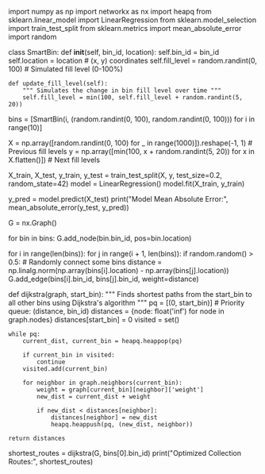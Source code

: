import numpy as np
import networkx as nx
import heapq
from sklearn.linear_model import LinearRegression
from sklearn.model_selection import train_test_split
from sklearn.metrics import mean_absolute_error
import random


class SmartBin:
    def __init__(self, bin_id, location):
        self.bin_id = bin_id
        self.location = location  # (x, y) coordinates
        self.fill_level = random.randint(0, 100)  # Simulated fill level (0-100%)

    def update_fill_level(self):
        """ Simulates the change in bin fill level over time """
        self.fill_level = min(100, self.fill_level + random.randint(5, 20))


bins = [SmartBin(i, (random.randint(0, 100), random.randint(0, 100))) for i in range(10)]


X = np.array([random.randint(0, 100) for _ in range(1000)]).reshape(-1, 1)  # Previous fill levels
y = np.array([min(100, x + random.randint(5, 20)) for x in X.flatten()])  # Next fill levels

X_train, X_test, y_train, y_test = train_test_split(X, y, test_size=0.2, random_state=42)
model = LinearRegression()
model.fit(X_train, y_train)


y_pred = model.predict(X_test)
print("Model Mean Absolute Error:", mean_absolute_error(y_test, y_pred))


G = nx.Graph()


for bin in bins:
    G.add_node(bin.bin_id, pos=bin.location)


for i in range(len(bins)):
    for j in range(i + 1, len(bins)):
        if random.random() > 0.5:  # Randomly connect some bins
            distance = np.linalg.norm(np.array(bins[i].location) - np.array(bins[j].location))
            G.add_edge(bins[i].bin_id, bins[j].bin_id, weight=distance)


def dijkstra(graph, start_bin):
    """ Finds shortest paths from the start_bin to all other bins using Dijkstra's algorithm """
    pq = [(0, start_bin)]  # Priority queue: (distance, bin_id)
    distances = {node: float('inf') for node in graph.nodes}
    distances[start_bin] = 0
    visited = set()

    while pq:
        current_dist, current_bin = heapq.heappop(pq)

        if current_bin in visited:
            continue
        visited.add(current_bin)

        for neighbor in graph.neighbors(current_bin):
            weight = graph[current_bin][neighbor]['weight']
            new_dist = current_dist + weight

            if new_dist < distances[neighbor]:
                distances[neighbor] = new_dist
                heapq.heappush(pq, (new_dist, neighbor))

    return distances


shortest_routes = dijkstra(G, bins[0].bin_id)
print("Optimized Collection Routes:", shortest_routes)
